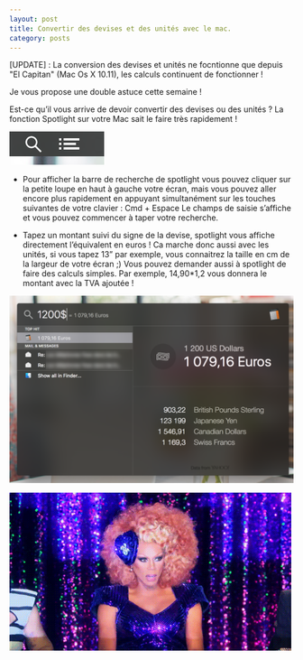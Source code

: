 ```yaml
---
layout: post
title: Convertir des devises et des unités avec le mac.
category: posts
---
```

[UPDATE] : La conversion des devises et unités ne focntionne que depuis "El Capitan" (Mac Os X 10.11), les calculs continuent de fonctionner !



Je vous propose une double astuce cette semaine !

Est-ce qu’il vous arrive de devoir convertir des devises ou des unités ? La fonction Spotlight sur votre Mac sait le faire très rapidement !

![spotlight_icon](/images/spotlight_icon.png)
 
- Pour afficher la barre de recherche de spotlight vous pouvez cliquer sur la petite loupe en haut à gauche votre écran, mais vous pouvez aller encore plus rapidement en appuyant simultanément sur les touches suivantes de votre clavier :
Cmd + Espace
Le champs de saisie s’affiche et vous pouvez commencer à taper votre recherche.

- Tapez un montant suivi du signe de la devise, spotlight vous affiche directement l’équivalent en euros ! Ca marche donc aussi avec les unités, si vous tapez 13” par exemple, vous connaitrez la taille en cm de la largeur de votre écran ;)
Vous pouvez demander aussi à spotlight de faire des calculs simples. Par exemple, 14,90*1,2 vous donnera le montant avec la TVA ajoutée !

![spotlight_conv](/images/spotlight_conv.png)



![mind_blown](/images/mind_blown.gif)
